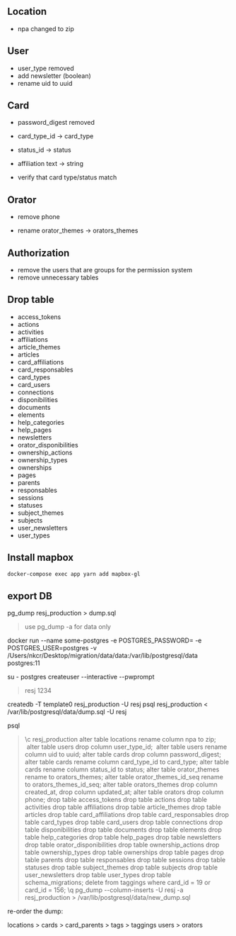 ## Location
* npa changed to zip

## User
* user_type removed
* add newsletter (boolean)
* rename uid to uuid

## Card
* password_digest removed
* card_type_id -> card_type
* status_id -> status
* affiliation text -> string

* verify that card type/status match

## Orator
* remove phone
  
* rename orator_themes -> orators_themes

## Authorization
* remove the users that are groups for the permission system
* remove unnecessary tables

## Drop table
* access_tokens
* actions
* activities
* affiliations
* article_themes
* articles
* card_affiliations
* card_responsables
* card_types
* card_users
* connections
* disponibilities
* documents
* elements
* help_categories
* help_pages
* newsletters
* orator_disponibilities
* ownership_actions
* ownership_types
* ownerships
* pages
* parents
* responsables
* sessions
* statuses
* subject_themes
* subjects
* user_newsletters
* user_types

## Install mapbox

```bash
docker-compose exec app yarn add mapbox-gl
```

## export DB

pg_dump resj_production > dump.sql
> use pg_dump -a for data only

docker run --name some-postgres -e POSTGRES_PASSWORD= -e POSTGRES_USER=postgres -v /Users/nkcr/Desktop/migration/data/data:/var/lib/postgresql/data postgres:11

su - postgres
createuser --interactive --pwprompt
> resj
> 1234

createdb -T template0 resj_production -U resj
psql resj_production < /var/lib/postgresql/data/dump.sql -U resj

psql
> \c resj_production
> alter table locations rename column npa to zip;
> alter table users drop column user_type_id;
> alter table users rename column uid to uuid;
> alter table cards drop column password_digest;
> alter table cards rename column card_type_id to card_type;
> alter table cards rename column status_id to status;
> alter table orator_themes rename to orators_themes;
> alter table orator_themes_id_seq rename to orators_themes_id_seq;
> alter table orators_themes drop column created_at, drop column updated_at;
> alter table orators drop column phone;
> drop table access_tokens
> drop table actions
> drop table activities
> drop table affiliations
> drop table article_themes
> drop table articles
> drop table card_affiliations
> drop table card_responsables
> drop table card_types
> drop table card_users
> drop table connections
> drop table disponibilities
> drop table documents
> drop table elements
> drop table help_categories
> drop table help_pages
> drop table newsletters
> drop table orator_disponibilities
> drop table ownership_actions
> drop table ownership_types
> drop table ownerships
> drop table pages
> drop table parents
> drop table responsables
> drop table sessions
> drop table statuses
> drop table subject_themes
> drop table subjects
> drop table user_newsletters
> drop table user_types
> drop table schema_migrations;
> delete from taggings where card_id = 19 or card_id = 156;
> \q
pg_dump --column-inserts -U resj -a resj_production > /var/lib/postgresql/data/new_dump.sql

re-order the dump:

locations > cards > card_parents > tags > taggings
users > orators